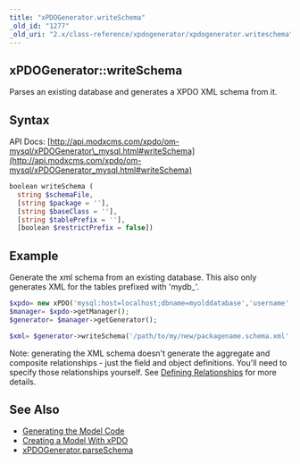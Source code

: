 ```yaml
---
title: "xPDOGenerator.writeSchema"
_old_id: "1277"
_old_uri: "2.x/class-reference/xpdogenerator/xpdogenerator.writeschema"
---
```


## xPDOGenerator::writeSchema

Parses an existing database and generates a XPDO XML schema from it.

## Syntax

API Docs: [http://api.modxcms.com/xpdo/om-mysql/xPDOGenerator\_mysql.html#writeSchema](http://api.modxcms.com/xpdo/om-mysql/xPDOGenerator_mysql.html#writeSchema)

``` php 
boolean writeSchema (
  string $schemaFile,
  [string $package = ''],
  [string $baseClass = ''],
  [string $tablePrefix = ''],
  [boolean $restrictPrefix = false])

```

## Example

Generate the xml schema from an existing database. This also only generates XML for the tables prefixed with 'mydb\_'.

``` php 
$xpdo= new xPDO('mysql:host=localhost;dbname=myolddatabase','username','password','mydb_');
$manager= $xpdo->getManager();
$generator= $manager->getGenerator();

$xml= $generator->writeSchema('/path/to/my/new/packagename.schema.xml','mypackage', 'xPDOObject','mydb_');

```

Note: generating the XML schema doesn't generate the aggregate and composite relationships - just the field and object definitions. You'll need to specify those relationships yourself. See [Defining Relationships](http://rtfm.modx.com/display/xPDO20/Defining+Relationships) for more details. 

## See Also

- [Generating the Model Code](/xpdo/2.x/getting-started/creating-a-model-with-xpdo/generating-the-model-code "Generating the Model Code")
- [Creating a Model With xPDO](/xpdo/2.x/getting-started/creating-a-model-with-xpdo "Creating a Model With xPDO")
- [xPDOGenerator.parseSchema](/xpdo/2.x/class-reference/xpdogenerator/xpdogenerator.parseschema "xPDOGenerator.parseSchema")
